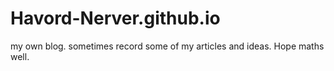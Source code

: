 # Havord-Nerver.github.io
my own blog. sometimes record some of my articles and ideas. Hope maths well.
